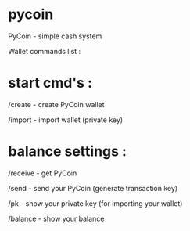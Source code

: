 # pycoin

PyCoin - simple cash system

Wallet commands list :

# start cmd's :

/create - create PyCoin wallet

/import - import wallet (private key)

# balance settings :

/receive - get PyCoin

/send - send your PyCoin (generate transaction key)

/pk - show your private key (for importing your wallet)

/balance - show your balance
